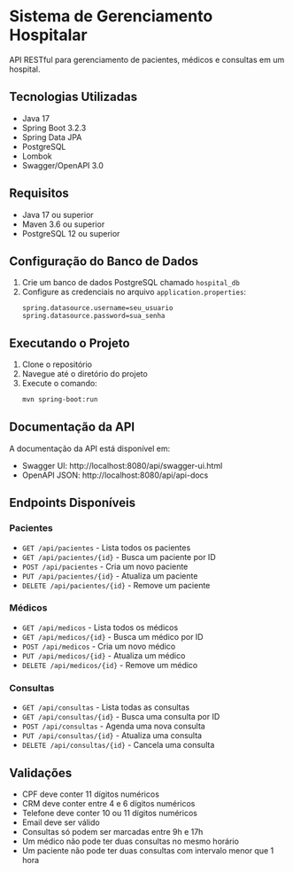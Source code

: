 # Sistema de Gerenciamento Hospitalar

API RESTful para gerenciamento de pacientes, médicos e consultas em um hospital.

## Tecnologias Utilizadas

- Java 17
- Spring Boot 3.2.3
- Spring Data JPA
- PostgreSQL
- Lombok
- Swagger/OpenAPI 3.0

## Requisitos

- Java 17 ou superior
- Maven 3.6 ou superior
- PostgreSQL 12 ou superior

## Configuração do Banco de Dados

1. Crie um banco de dados PostgreSQL chamado `hospital_db`
2. Configure as credenciais no arquivo `application.properties`:
   ```properties
   spring.datasource.username=seu_usuario
   spring.datasource.password=sua_senha
   ```

## Executando o Projeto

1. Clone o repositório
2. Navegue até o diretório do projeto
3. Execute o comando:
   ```bash
   mvn spring-boot:run
   ```

## Documentação da API

A documentação da API está disponível em:
- Swagger UI: http://localhost:8080/api/swagger-ui.html
- OpenAPI JSON: http://localhost:8080/api/api-docs

## Endpoints Disponíveis

### Pacientes
- `GET /api/pacientes` - Lista todos os pacientes
- `GET /api/pacientes/{id}` - Busca um paciente por ID
- `POST /api/pacientes` - Cria um novo paciente
- `PUT /api/pacientes/{id}` - Atualiza um paciente
- `DELETE /api/pacientes/{id}` - Remove um paciente

### Médicos
- `GET /api/medicos` - Lista todos os médicos
- `GET /api/medicos/{id}` - Busca um médico por ID
- `POST /api/medicos` - Cria um novo médico
- `PUT /api/medicos/{id}` - Atualiza um médico
- `DELETE /api/medicos/{id}` - Remove um médico

### Consultas
- `GET /api/consultas` - Lista todas as consultas
- `GET /api/consultas/{id}` - Busca uma consulta por ID
- `POST /api/consultas` - Agenda uma nova consulta
- `PUT /api/consultas/{id}` - Atualiza uma consulta
- `DELETE /api/consultas/{id}` - Cancela uma consulta

## Validações

- CPF deve conter 11 dígitos numéricos
- CRM deve conter entre 4 e 6 dígitos numéricos
- Telefone deve conter 10 ou 11 dígitos numéricos
- Email deve ser válido
- Consultas só podem ser marcadas entre 9h e 17h
- Um médico não pode ter duas consultas no mesmo horário
- Um paciente não pode ter duas consultas com intervalo menor que 1 hora
